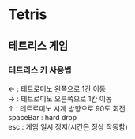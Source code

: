 # Tetris
## 테트리스 게임



### 테트리스 키 사용법

← : 테트로미노 왼쪽으로 1칸 이동  
→ : 테트로미노 오른쪽으로 1칸 이동  
↑ : 테트로미노 시계 방향으로 90도 회전  
spaceBar : hard drop   
esc : 게임 일시 정지(시간은 정상 작동함)

